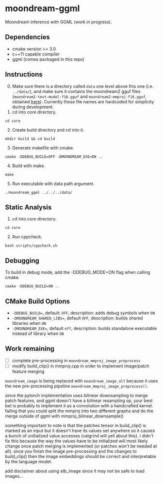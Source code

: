 # moondream-ggml

Moondream inference with GGML (work in progress).

## Dependencies

- cmake version >= 3.0
- c++11 capable compiler
- ggml (comes packaged in this repo)

## Instructions
0. Make sure there is a directory called `data` one level above this one (i.e. `../data/`),
   and make sure it contains the moondream2 gguf files
   (`moondream2-text-model-f16.gguf` and `moondream2-mmproj-f16.gguf`, obtained
   [here](https://huggingface.co/vikhyatk/moondream2/tree/fa8398d264205ac3890b62e97d3c588268ed9ec4)).
   Currently these file names are hardcoded for simplicity during development.
1. cd into core directory.

```
cd core
```

2. Create build directory and cd into it.

```
mkdir build && cd build
```

3. Generate makefile with cmake.

```
cmake -DDEBUG_BUILD=OFF -DMOONDREAM_EXE=ON ..
```

4. Build with make.

```
make
```

5. Run executable with data path argument.

```
./moondream_ggml ../../../data/
```

## Static Analysis

1. cd into core directory.

```
cd core
```

2. Run cppcheck.

```
bash scripts/cppcheck.sh
```

## Debugging

To build in debug mode, add the -DDEBUG_MODE=ON flag when calling cmake.

```
cmake -DDEBUG_BUILD=ON ..
```

## CMake Build Options
- `-DDEBUG_BUILD=`, default: `OFF`, description: adds debug symbols when `ON`
- `-DMOONDREAM_SHARED_LIBS=`, default `OFF`, description: builds shared libraries when `ON`
- `-DMOONDREAM_EXE=`, default `off`, description: builds standalone executable instead of library when `ON`

## Work remaining

- [ ] complete pre-processing in `moondream_mmproj_image_preprocess`
- [ ] modify build_clip() in mmproj.cpp in order to implement image/patch feature merging

`moondream_image` is being replaced with `moondream_image_alt` because it uses the new pre-processing pipeline `moondream_mmproj_image_preprocess()`.

since the pytorch implementation uses bilinear downsampling to merge patch features, and ggml doesn't have a bilinear resampling op, your best bet is probably to implement it as a convolution with a handcrafted kernel. failing that you could split the mmproj into two different graphs and do the merge outside of ggml with mmproj_bilinear_downsample()

something important to note is that the patches tensor in build_clip() is marked as an input but it doesn't have its values set anywhere so it causes a bunch of unitialized value accesses (valgrind will yell about this). i didn't fix this because the way the values have to be initialized will most likely change once patch merging is implemented (or patches won't be needed at all). once you finish the image pre-processing and the changes to build_clip() then the image embeddings should be correct and interpretable by the language model.

add disclaimer about using stb_image since it may not be safe to load images...